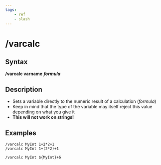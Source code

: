 ```yaml
---
tags:
    - ref
    - slash
---
```

# /varcalc

## Syntax

**/varcalc varname** _**formula**_

## Description

* Sets a variable directly to the numeric result of a calculation (_formula_)
* Keep in mind that the type of the variable may itself reject this value depending on what you give it
* **This will not work on strings!**

## Examples

```text
/varcalc MyInt 1+2*2+1
/varcalc MyInt 1+(2*2)+1

/varcalc MyInt ${MyInt}+6
```
